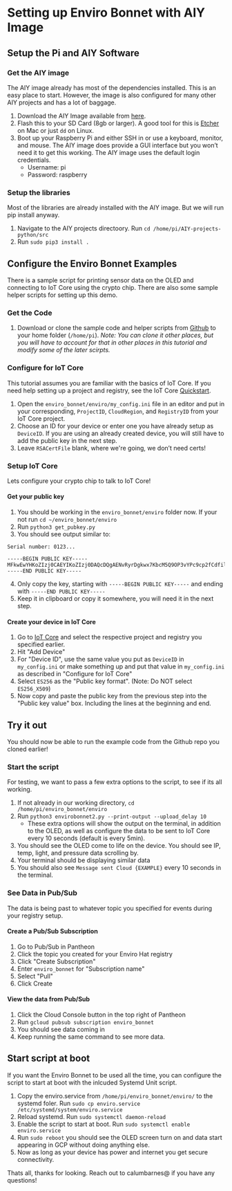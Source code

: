 # Setting up Enviro Bonnet with AIY Image

## Setup the Pi and AIY Software
### Get the AIY image
The AIY image already has most of the dependencies installed. This is an easy place to start. However, the image is also configured for many other AIY projects and has a lot of baggage.

1. Download the AIY Image available from [here](https://drive.google.com/corp/drive/u/0/folders/1u66FKftzIi0d3KTf-cfEc7Ybu51N8-o3).
2. Flash this to your SD Card (8gb or larger). A good tool for this is [Etcher](https://etcher.io/) on Mac or just `dd` on Linux. 
3. Boot up your Raspberry Pi and either SSH in or use a keyboard, monitor, and mouse. The AIY image does provide a GUI interface but you won’t need it to get this working. The AIY image uses the default login credentials.
	- Username: pi
	- Password: raspberry


### Setup the libraries
Most of the libraries are already installed with the AIY image. But we will run pip install anyway.

1. Navigate to the AIY projects directoory. Run `cd /home/pi/AIY-projects-python/src`
2. Run `sudo pip3 install .`

## Configure the Enviro Bonnet Examples
There is a sample script for printing sensor data on the OLED and connecting to IoT Core using the crypto chip. There are also some sample helper scripts for setting up this demo.

### Get the Code
1. Download or clone the sample code and helper scripts from [Github](https://github.com/chut/enviro_bonnet) to your home folder (`/home/pi`). *Note: You can clone it other places, but you will have to account for that in other places in this tutorial and modify some of the later scirpts.*

### Configure for IoT Core
This tutorial assumes you are familiar with the basics of IoT Core. If you need help setting up a project and registry, see the IoT Core [Quickstart](https://cloud.google.com/iot/docs/quickstart).

1. Open the `enviro_bonnet/enviro/my_config.ini` file in an editor and put in your corresponding, `ProjectID`, `CloudRegion`, and `RegistryID` from your IoT Core project.
2. Choose an ID for your device or enter one you have already setup as `DeviceID`. If you are using an already created device, you will still have to add the public key in the next step.
3. Leave `RSACertFile` blank, where we're going, we don’t need certs!

### Setup IoT Core
Lets configure your crypto chip to talk to IoT Core!

#### Get your public key
1. You should be working in the `enviro_bonnet/enviro` folder now. If your not run `cd ~/enviro_bonnet/enviro`
2. Run `python3 get_pubkey.py`
3. You should see output similar to:

```
Serial number: 0123...

-----BEGIN PUBLIC KEY-----
MFkwEwYHKoZIzj0CAEYIKoZIzj0DAQcDQgAENvRyrDgkwx7KbcM5Q9OP3vYPc9cp2fCdfil9r5pnXZgirRBu9mcxBEAvmDkP7g4u0BHNADx8hiM62Da2uBLBiA==
-----END PUBLIC KEY-----
```

4. Only copy the key, starting with `-----BEGIN PUBLIC KEY-----` and ending with `-----END PUBLIC KEY-----`
5. Keep it in clipboard or copy it somewhere, you will need it in the next step.


#### Create your device in IoT Core
1. Go to [IoT Core](https://pantheon.corp.google.com/iot) and select the respective project and registry you specified earlier.
2. Hit "Add Device"
3. For "Device ID", use the same value you put as `DeviceID` in `my_config.ini` or make something up and put that value in `my_config.ini` as described in "Configure for IoT Core"
4. Select `ES256` as the "Public key format". (Note: Do NOT select `ES256_X509`)
5. Now copy and paste the public key from the previous step into the "Public key value" box. Including the lines at the beginning and end.

## Try it out
You should now be able to run the example code from the Github repo you cloned earlier!

### Start the script
For testing, we want to pass a few extra options to the script, to see if its all working.

1. If not already in our working directory, `cd /home/pi/enviro_bonnet/enviro`
2. Run `python3 envirobonnet2.py --print-output --upload_delay 10`
	- These extra options will show the output on the terminal, in addition to the OLED, as well as configure the data to be sent to IoT Core every 10 seconds (default is every 5min).
3. You should see the OLED come to life on the device. You should see IP, temp, light, and pressure data scrolling by.
4. Your terminal should be displaying similar data
5. You should also see `Message sent Cloud {EXAMPLE}` every 10 seconds in the terminal.


### See Data in Pub/Sub
The data is being past to whatever topic you specified for events during your registry setup.

#### Create a Pub/Sub Subscription
1. Go to Pub/Sub in Pantheon
2. Click the topic you created for your Enviro Hat registry
3. Click "Create Subscription"
4. Enter `enviro_bonnet` for "Subscription name"
5. Select "Pull"
6. Click Create

#### View the data from Pub/Sub

1. Click the Cloud Console button in the top right of Pantheon
2. Run `gcloud pubsub subscription enviro_bonnet`
3. You should see data coming in 
4. Keep running the same command to see more data. 


## Start script at boot
If you want the Enviro Bonnet to be used all the time, you can configure the script to start at boot with the inlcuded Systemd Unit script.


1. Copy the enviro.service from `/home/pi/enviro_bonnet/enviro/` to the systemd foler. Run `sudo cp enviro.service /etc/systemd/system/enviro.service`
2. Reload systemd. Run `sudo systemctl daemon-reload`
3. Enable the script to start at boot. Run `sudo systemctl enable enviro.service`
4. Run `sudo reboot` you should see the OLED screen turn on and data start appearing in GCP without doing anything else. 
5. Now as long as your device has power and internet you get secure connectivity. 


Thats all, thanks for looking. Reach out to calumbarnes@ if you have any questions!